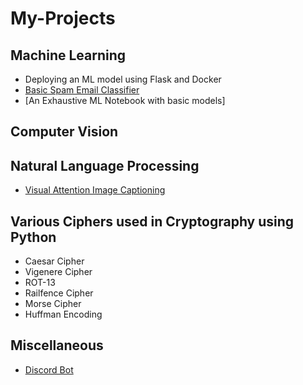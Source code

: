 # My-Projects

## Machine Learning 
- Deploying an ML model using Flask and Docker
- [Basic Spam Email Classifier](https://github.com/aquantumreality/My-Projects/tree/main/ML/Spam%20Email%20Detection)
- [An Exhaustive ML Notebook with basic models]

## Computer Vision 


## Natural Language Processing 
- [Visual Attention Image Captioning](https://github.com/aquantumreality/My-Projects/tree/main/NLP/Visual_Attention_Image_Captioning)

## Various Ciphers used in Cryptography using Python
- Caesar Cipher
- Vigenere Cipher
- ROT-13
- Railfence Cipher
- Morse Cipher
- Huffman Encoding

## Miscellaneous
- [Discord Bot](https://github.com/aquantumreality/Discord-Bot)
